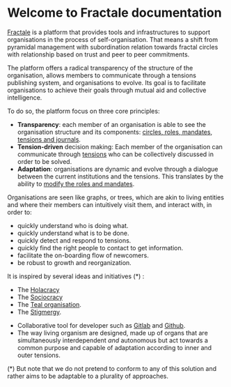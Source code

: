 # Welcome to Fractale documentation

[Fractale](https://fractale.co) is a platform that provides tools and infrastructures to support organisations in the process of self-organisation. That means a shift from pyramidal management with subordination relation towards fractal circles with relationship based on trust and peer to peer commitments.

The platform offers a radical transparency of the structure of the organisation, allows members to communicate through a tensions publishing system, and organisations to evolve. Its goal 
is to facilitate organisations to achieve their goals through mutual aid and collective intelligence.

To do so, the platform focus on three core principles:

* **Transparency**: each member of an organisation is able to see the organisation structure and its components: [circles, roles, mandates](circle), [tensions and journals](tension).
* **Tension-driven** decision making: Each member of the organisation can communicate through [tensions](tension) who can be collectively discussed in order to be solved.
* **Adaptation**: organisations are dynamic and evolve through a dialogue between the current institutions and the tensions. This translates by the ability to [modify the roles and mandates](shorts/help).

Organisations are seen like graphs, or trees, which are akin to living entities and where their members can intuitively visit them, and interact with, in order to:

* quickly understand who is doing what.
* quickly understand what is to be done.
* quickly detect and respond to tensions.
* quickly find the right people to contact to get information.
* facilitate the on-boarding flow of newcomers.
* be robust to growth and reorganization.


It is inspired by several ideas and initiatives (\*) :

* The [Holacracy](https://en.wikipedia.org/wiki/Holacracy) 
* The [Sociocracy](https://en.wikipedia.org/wiki/Sociocracy)
* The [Teal organisation](https://reinventingorganizationswiki.com).
* The [Stigmergy](https://wiki.p2pfoundation.net/Stigmergy).
<!--* The [liberated company](https://en.wikipedia.org/wiki/Liberated_company). -->
* Collaborative tool for developer such as [Gitlab](https://en.wikipedia.org/wiki/GitLab) and [Github](https://github.com).
* The way living organism are designed, made up of organs that are simultaneously interdependent *and* autonomous but act towards a common purpose and capable of adaptation according to inner and outer tensions.

(\*) But note that we do not pretend to conform to any of this solution and rather aims to be adaptable to a plurality of approaches.

